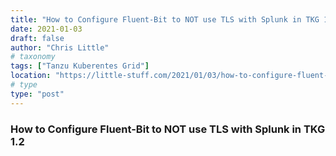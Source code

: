 ```yaml
---
title: "How to Configure Fluent-Bit to NOT use TLS with Splunk in TKG 1.2"
date: 2021-01-03
draft: false
author: "Chris Little"
# taxonomy
tags: ["Tanzu Kuberentes Grid"]
location: "https://little-stuff.com/2021/01/03/how-to-configure-fluent-bit-to-not-use-tls-with-splunk-in-tkg-1-2/>"
# type
type: "post"
---
```


### How to Configure Fluent-Bit to NOT use TLS with Splunk in TKG 1.2

